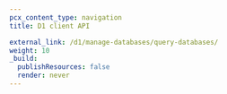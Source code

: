 ```yaml
---
pcx_content_type: navigation
title: D1 client API

external_link: /d1/manage-databases/query-databases/
weight: 10
_build:
  publishResources: false
  render: never
---
```

